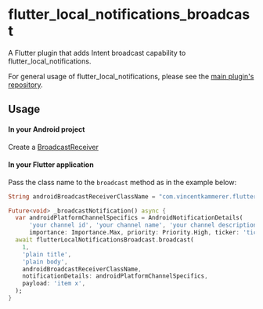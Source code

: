 # flutter_local_notifications_broadcast

A Flutter plugin that adds Intent broadcast capability to flutter_local_notifications.   

For general usage of flutter_local_notifications, please see the [main plugin's repository](https://github.com/MaikuB/flutter_local_notifications/tree/master/flutter_local_notifications).

## Usage
#### In your Android project   
Create a [BroadcastReceiver](https://developer.android.com/reference/android/content/BroadcastReceiver) 
#### In your Flutter application   
Pass the class name to the `broadcast` method as in the example below:
```dart
String androidBroadcastReceiverClassName = "com.vincentkammerer.flutter_local_notifications_broadcast_example.ForegroundServiceBroadcastReceiver";

Future<void> _broadcastNotification() async {
  var androidPlatformChannelSpecifics = AndroidNotificationDetails(
      'your channel id', 'your channel name', 'your channel description',
      importance: Importance.Max, priority: Priority.High, ticker: 'ticker');
  await flutterLocalNotificationsBroadcast.broadcast(
    1,
    'plain title',
    'plain body',
    androidBroadcastReceiverClassName,
    notificationDetails: androidPlatformChannelSpecifics,
    payload: 'item x',
  );
}
```